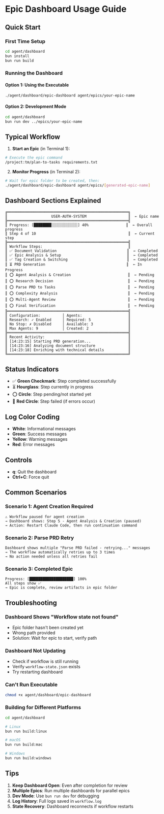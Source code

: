 # Epic Dashboard Usage Guide

## Quick Start

### First Time Setup

```bash
cd agent/dashboard
bun install
bun run build
```

### Running the Dashboard

#### Option 1: Using the Executable

```bash
./agent/dashboard/epic-dashboard agent/epics/your-epic-name
```

#### Option 2: Development Mode

```bash
cd agent/dashboard
bun run dev ../epics/your-epic-name
```

## Typical Workflow

1. **Start an Epic** (in Terminal 1):

```bash
# Execute the epic command
/project:tm/plan-to-tasks requirements.txt
```

2. **Monitor Progress** (in Terminal 2):

```bash
# Wait for epic folder to be created, then:
./agent/dashboard/epic-dashboard agent/epics/[generated-epic-name]
```

## Dashboard Sections Explained

```
╔═══════════════════════════════════════════════════════╗
║                    USER-AUTH-SYSTEM                   ║  ← Epic name
╠═══════════════════════════════════════════════════════╣
║ Progress: [████████░░░░░░░░░░░░] 40%                 ║  ← Overall progress
║ Step 4 of 10                                          ║  ← Current step
╠═══════════════════════════════════════════════════════╣
║ Workflow Steps:                                       ║
║ ✅ Document Validation                                ║  ← Completed
║ ✅ Epic Analysis & Setup                              ║  ← Completed
║ ✅ Tag Creation & Switching                           ║  ← Completed
║ ⏳ PRD Generation                                     ║  ← In Progress
║ ⭕ Agent Analysis & Creation                          ║  ← Pending
║ ⭕ Research Decision                                  ║  ← Pending
║ ⭕ Parse PRD to Tasks                                 ║  ← Pending
║ ⭕ Complexity Analysis                                ║  ← Pending
║ ⭕ Multi-Agent Review                                 ║  ← Pending
║ ⭕ Final Verification                                 ║  ← Pending
╠═══════════════════════════════════════════════════════╣
║ Configuration:          │ Agents:                     ║
║ Research: ✓ Enabled     │ Required: 5                 ║
║ No Stop: ✗ Disabled     │ Available: 3                ║
║ Max Agents: 9           │ Created: 2                  ║
╠═══════════════════════════════════════════════════════╣
║ Recent Activity:                                      ║
║ [14:23:15] Starting PRD generation...                 ║
║ [14:23:16] Analyzing document structure               ║
║ [14:23:18] Enriching with technical details           ║
╚═══════════════════════════════════════════════════════╝
```

## Status Indicators

- ✅ **Green Checkmark**: Step completed successfully
- ⏳ **Hourglass**: Step currently in progress
- ⭕ **Circle**: Step pending/not started yet
- 🔴 **Red Circle**: Step failed (if errors occur)

## Log Color Coding

- **White**: Informational messages
- **Green**: Success messages
- **Yellow**: Warning messages
- **Red**: Error messages

## Controls

- **q**: Quit the dashboard
- **Ctrl+C**: Force quit

## Common Scenarios

### Scenario 1: Agent Creation Required

```
⚠️ Workflow paused for agent creation
→ Dashboard shows: Step 5 - Agent Analysis & Creation (paused)
→ Action: Restart Claude Code, then run continuation command
```

### Scenario 2: Parse PRD Retry

```
Dashboard shows multiple "Parse PRD failed - retrying..." messages
→ The workflow automatically retries up to 3 times
→ No action needed unless all retries fail
```

### Scenario 3: Completed Epic

```
Progress: [████████████████████] 100%
All steps show ✅
→ Epic is complete, review artifacts in epic folder
```

## Troubleshooting

### Dashboard Shows "Workflow state not found"

- Epic folder hasn't been created yet
- Wrong path provided
- Solution: Wait for epic to start, verify path

### Dashboard Not Updating

- Check if workflow is still running
- Verify `workflow-state.json` exists
- Try restarting dashboard

### Can't Run Executable

```bash
chmod +x agent/dashboard/epic-dashboard
```

### Building for Different Platforms

```bash
cd agent/dashboard

# Linux
bun run build:linux

# macOS
bun run build:mac

# Windows
bun run build:windows
```

## Tips

1. **Keep Dashboard Open**: Even after completion for review
2. **Multiple Epics**: Run multiple dashboards for parallel epics
3. **Dev Mode**: Use `bun run dev` for debugging
4. **Log History**: Full logs saved in `workflow.log`
5. **State Recovery**: Dashboard reconnects if workflow restarts

